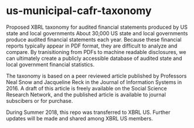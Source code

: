 # us-municipal-cafr-taxonomy

Proposed XBRL taxonomy for audited financial statements produced by US state and local governments
About 30,000 US state and local governments produce audited financial statements each year. Because these financial reports typically appear in PDF format, they are difficult to analyze and compare. By tranisitioning from PDFs to machine readable disclosures, we can ultimately create a publicly accessible database of audited state and local government financial statistics.

The taxonomy is based on a peer reviewed article published by Professors Neal Snow and Jacqueline Reck in the Journal of Information Systems in 2016. A draft of this article is freely available on the Social Science Research Network, and the published article is available to journal subscibers or for purchase.

During Summer 2018, this repo was transferred to XBRL US.  Further updates will be made and shared among XBRL US members.
